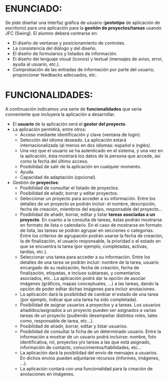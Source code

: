 # ENUNCIADO:

Se pide diseñar una interfaz gráfica de usuario (**prototipo** de aplicación de escritorio) para
una aplicación para la **gestión de proyectos/tareas** usando JFC (Swing). El alumno deberá
centrarse en:

* El diseño de ventanas y posicionamiento de controles.
* La consistencia del diálogo y del diseño.
* El diseño de formularios y listados de información.
* El diseño del lenguaje visual (iconos) y textual (mensajes de aviso, error, ayuda al
usuario, etc.).
* Comprobación de las entradas de información por parte del usuario; proporcionar
feedbacks adecuados, etc.

# FUNCIONALIDADES:

A continuación indicamos una serie de **funcionalidades** que sería conveniente que incluyera
la aplicación a desarrollar.

* El **usuario** de la aplicación será el **gestor del proyecto**.
* La aplicación permitirá, entre otros:
    * Acceso mediante identificación y clave (ventana de login).
    * Selección del idioma deseado. La aplicación estará internacionalizada (al menos en dos idiomas: español e inglés).
    * Una vez que el usuario se ha autenticado en el sistema, y una vez en la aplicación, ésta mostrará los datos de la persona que accede, así como la fecha del último acceso.
    * Posibilidad de salir de la aplicación en cualquier momento.
    * Ayuda.
    * Capacidad de adaptación (opcional).
* Gestión de **proyectos**:
    * Posibilidad de consultar el listado de proyectos.
    * Posibilidad de añadir, borrar y editar proyectos.
    * Seleccionar un proyecto para acceder a su información. Entre los detalles de un proyecto se podrán incluir: el nombre, descripción, fecha de creación, miembros del equipo, responsable del proyecto...
    * Posibilidad de añadir, borrar, editar y listar **tareas asociadas a un proyecto**. En cuanto a
la consulta de tareas, éstas podrán mostrarse en formato de lista o calendario. En el caso
de mostrarse en formato de lista, las tareas se podrán agrupar en secciones o categorías.
Entre los criterios de agrupación podrán usarse la fecha de creación, la de finalización, el
usuario responsable, la prioridad o el estado en que se encuentra la tarea (por ejemplo,
completadas, activas, tardías, etc.).
    * Seleccionar una tarea para acceder a su información. Entre los detalles de una tarea se
podrán incluir: nombre de la tarea, usuario encargado de su realización, fecha de
creación, fecha de finalización, etiquetas, e incluso subtareas, y comentarios asociados,
etc...La aplicación podrá dar la opción de asociar imágenes (gráficos, mapas
conceptuales, ...) a las tareas, dando la opción de poder editar dichas imágenes para
incluir anotaciones.
    * La aplicación dará la posibilidad de cambiar el estado de una tarea (por ejemplo, indicar
que una tarea ha sido completada).
    * Posibilidad de asignar usuarios a proyectos y a tareas. Los usuarios añadidos/asignados
a un proyecto pueden ser asignados a varias tareas de un proyecto (pudiendo desempeñar
distintos roles, tales como, responsable de tarea, etc...).
    * Posibilidad de añadir, borrar, editar y listar usuarios.
    * Posibilidad de consultar la ficha de un determinado usuario. Entre la información a
mostrar de un usuario podrá incluirse: nombre, foto identificativa, rol, proyectos y/o
tareas a las que está asignado, información de contacto, conocimientos/habilidades, etc...
    * La aplicación dará la posibilidad del envío de mensajes a usuarios. En dichos envíos
pueden adjuntarse recursos (informes, imágenes, ...).
    * La aplicación contará con una funcionalidad para la creación de anotaciones en
imágenes. 
